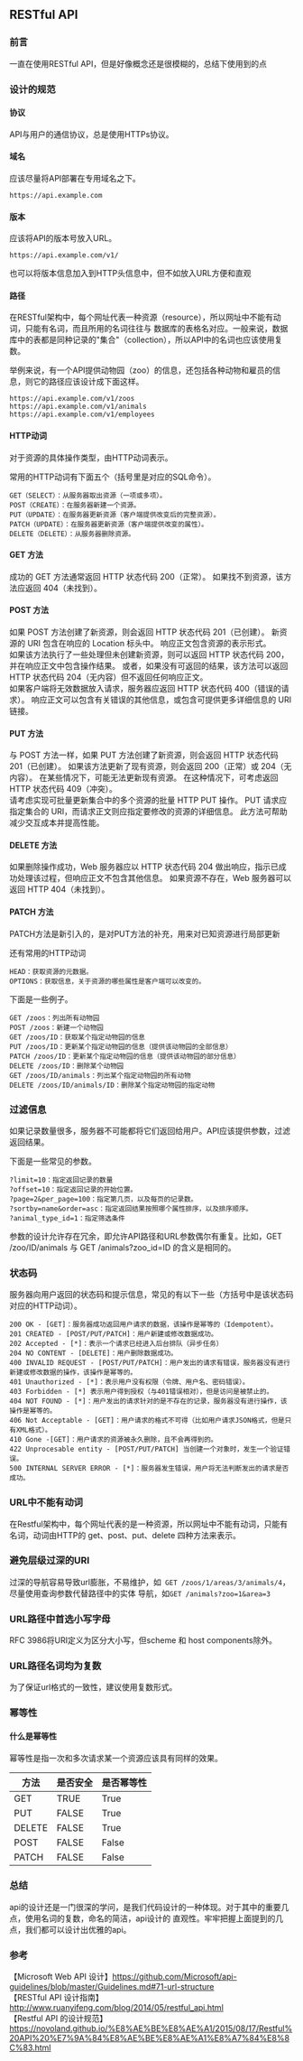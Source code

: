 ## RESTful API

### 前言
一直在使用RESTful API，但是好像概念还是很模糊的，总结下使用到的点

### 设计的规范

#### 协议

API与用户的通信协议，总是使用HTTPs协议。 

#### 域名

应该尽量将API部署在专用域名之下。

````
https://api.example.com
````

#### 版本

应该将API的版本号放入URL。

````
https://api.example.com/v1/
````

也可以将版本信息加入到HTTP头信息中，但不如放入URL方便和直观

#### 路径

在RESTful架构中，每个网址代表一种资源（resource），所以网址中不能有动词，只能有名词，而且所用的名词往往与
数据库的表格名对应。一般来说，数据库中的表都是同种记录的"集合"（collection），所以API中的名词也应该使用复数。

举例来说，有一个API提供动物园（zoo）的信息，还包括各种动物和雇员的信息，则它的路径应该设计成下面这样。

````
https://api.example.com/v1/zoos
https://api.example.com/v1/animals
https://api.example.com/v1/employees
````

#### HTTP动词

对于资源的具体操作类型，由HTTP动词表示。  

常用的HTTP动词有下面五个（括号里是对应的SQL命令）。   

````
GET（SELECT）：从服务器取出资源（一项或多项）。
POST（CREATE）：在服务器新建一个资源。
PUT（UPDATE）：在服务器更新资源（客户端提供改变后的完整资源）。
PATCH（UPDATE）：在服务器更新资源（客户端提供改变的属性）。
DELETE（DELETE）：从服务器删除资源。
````  
#### GET 方法

成功的 GET 方法通常返回 HTTP 状态代码 200（正常）。 如果找不到资源，该方法应返回 404（未找到）。

#### POST 方法

如果 POST 方法创建了新资源，则会返回 HTTP 状态代码 201（已创建）。 新资源的 URI 包含在响应的 Location 标头中。 响应正文包含资源的表示形式。  
如果该方法执行了一些处理但未创建新资源，则可以返回 HTTP 状态代码 200，并在响应正文中包含操作结果。 或者，如果没有可返回的结果，该方法可以返回 HTTP 状态代码 204（无内容）但不返回任何响应正文。  
如果客户端将无效数据放入请求，服务器应返回 HTTP 状态代码 400（错误的请求）。 响应正文可以包含有关错误的其他信息，或包含可提供更多详细信息的 URI 链接。  

#### PUT 方法

与 POST 方法一样，如果 PUT 方法创建了新资源，则会返回 HTTP 状态代码 201（已创建）。 如果该方法更新了现有资源，则会返回 200（正常）或 204（无内容）。 在某些情况下，可能无法更新现有资源。 在这种情况下，可考虑返回 HTTP 状态代码 409（冲突）。  
请考虑实现可批量更新集合中的多个资源的批量 HTTP PUT 操作。 PUT 请求应指定集合的 URI，而请求正文则应指定要修改的资源的详细信息。 此方法可帮助减少交互成本并提高性能。

#### DELETE 方法

如果删除操作成功，Web 服务器应以 HTTP 状态代码 204 做出响应，指示已成功处理该过程，但响应正文不包含其他信息。 如果资源不存在，Web 服务器可以返回 HTTP 404（未找到）。

#### PATCH 方法

PATCH方法是新引入的，是对PUT方法的补充，用来对已知资源进行局部更新

还有常用的HTTP动词  
````
HEAD：获取资源的元数据。
OPTIONS：获取信息，关于资源的哪些属性是客户端可以改变的。
````
下面是一些例子。  
````
GET /zoos：列出所有动物园
POST /zoos：新建一个动物园
GET /zoos/ID：获取某个指定动物园的信息
PUT /zoos/ID：更新某个指定动物园的信息（提供该动物园的全部信息）
PATCH /zoos/ID：更新某个指定动物园的信息（提供该动物园的部分信息）
DELETE /zoos/ID：删除某个动物园
GET /zoos/ID/animals：列出某个指定动物园的所有动物
DELETE /zoos/ID/animals/ID：删除某个指定动物园的指定动物
````
### 过滤信息
如果记录数量很多，服务器不可能都将它们返回给用户。API应该提供参数，过滤返回结果。  

下面是一些常见的参数。  

````
?limit=10：指定返回记录的数量
?offset=10：指定返回记录的开始位置。
?page=2&per_page=100：指定第几页，以及每页的记录数。
?sortby=name&order=asc：指定返回结果按照哪个属性排序，以及排序顺序。
?animal_type_id=1：指定筛选条件
````
参数的设计允许存在冗余，即允许API路径和URL参数偶尔有重复。比如，GET /zoo/ID/animals 与 GET /animals?zoo_id=ID 的含义是相同的。

### 状态码

服务器向用户返回的状态码和提示信息，常见的有以下一些（方括号中是该状态码对应的HTTP动词）。  
````
200 OK - [GET]：服务器成功返回用户请求的数据，该操作是幂等的（Idempotent）。
201 CREATED - [POST/PUT/PATCH]：用户新建或修改数据成功。
202 Accepted - [*]：表示一个请求已经进入后台排队（异步任务）
204 NO CONTENT - [DELETE]：用户删除数据成功。
400 INVALID REQUEST - [POST/PUT/PATCH]：用户发出的请求有错误，服务器没有进行新建或修改数据的操作，该操作是幂等的。
401 Unauthorized - [*]：表示用户没有权限（令牌、用户名、密码错误）。
403 Forbidden - [*] 表示用户得到授权（与401错误相对），但是访问是被禁止的。
404 NOT FOUND - [*]：用户发出的请求针对的是不存在的记录，服务器没有进行操作，该操作是幂等的。
406 Not Acceptable - [GET]：用户请求的格式不可得（比如用户请求JSON格式，但是只有XML格式）。
410 Gone -[GET]：用户请求的资源被永久删除，且不会再得到的。
422 Unprocesable entity - [POST/PUT/PATCH] 当创建一个对象时，发生一个验证错误。
500 INTERNAL SERVER ERROR - [*]：服务器发生错误，用户将无法判断发出的请求是否成功。
````
### URL中不能有动词

在Restful架构中，每个网址代表的是一种资源，所以网址中不能有动词，只能有名词，动词由HTTP的 get、post、put、delete
 四种方法来表示。

### 避免层级过深的URI

过深的导航容易导致url膨胀，不易维护，如`` GET /zoos/1/areas/3/animals/4``，尽量使用查询参数代替路径中的实体
导航，如``GET /animals?zoo=1&area=3``

### URL路径中首选小写字母

RFC 3986将URI定义为区分大小写，但scheme 和 host components除外。

### URL路径名词均为复数

为了保证url格式的一致性，建议使用复数形式。  

### 幂等性

#### 什么是幂等性
幂等性是指一次和多次请求某一个资源应该具有同样的效果。  


方法　   | 是否安全                                  | 是否幂等性
------- | ---------------------------------------- | -------------
GET     | TRUE                                     | True
PUT     | FALSE                                    | True
DELETE  | FALSE                                    | True
POST    | FALSE                                    | False
PATCH   | FALSE                                    | False

### 总结

api的设计还是一门很深的学问，是我们代码设计的一种体现。对于其中的重要几点，使用名词的复数，命名的简洁，api设计的
直观性。牢牢把握上面提到的几点，我们都可以设计出优雅的api。


### 参考  
【Microsoft Web API 设计】https://github.com/Microsoft/api-guidelines/blob/master/Guidelines.md#71-url-structure  
【RESTful API 设计指南】http://www.ruanyifeng.com/blog/2014/05/restful_api.html  
【Restful API 的设计规范】https://novoland.github.io/%E8%AE%BE%E8%AE%A1/2015/08/17/Restful%20API%20%E7%9A%84%E8%AE%BE%E8%AE%A1%E8%A7%84%E8%8C%83.html  